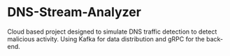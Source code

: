# DNS-Stream-Analyzer

Cloud based project designed to simulate DNS traffic detection to detect malicious activity. Using Kafka for data distribution and gRPC for the back-end.
